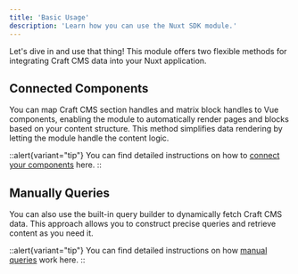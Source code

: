 ```yaml
---
title: 'Basic Usage'
description: 'Learn how you can use the Nuxt SDK module.'
---
```


Let's dive in and use that thing! This module offers two flexible methods for integrating Craft CMS data into your Nuxt application.

## Connected Components

You can map Craft CMS section handles and matrix block handles to Vue components, enabling the module to automatically render pages and blocks based on your 
content structure. This method simplifies data rendering by letting the module handle the content logic. 

::alert{variant="tip"}
You can find detailed instructions on how to [connect your components](/libraries/nuxt-craftcms/usage/connect-components) here.
::

## Manually Queries

You can also use the built-in query builder to dynamically fetch Craft CMS data. This approach allows you to construct precise queries and 
retrieve content as you need it. 

::alert{variant="tip"}
You can find detailed instructions on how [manual queries](/libraries/nuxt-craftcms/usage/connect-components) work here.
::